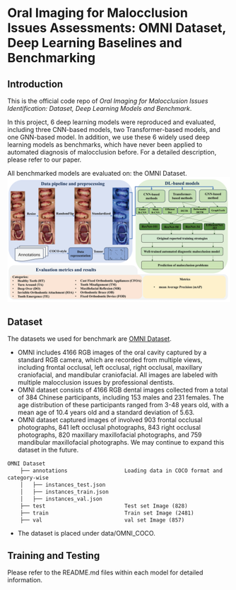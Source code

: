 # Oral Imaging for Malocclusion Issues Assessments: OMNI Dataset, Deep Learning Baselines and Benchmarking
## Introduction
This is the official code repo of *Oral Imaging for Malocclusion Issues Identification: Dataset, Deep Learning Models and Benchmark*.

In this project, 6 deep learning models were reproduced and evaluated, including three CNN-based models, two Transformer-based models, and one GNN-based model. In addition, we use these 6 widely used deep learning models as benchmarks, which have never been applied to automated diagnosis of malocclusion before. For a detailed description, please refer to our paper.

All benchmarked models are evaluated on: the OMNI Dataset.
![alt text](baseline_framework.png)

## Dataset
The datasets we used for benchmark are [OMNI Dataset](https://pan.baidu.com/s/12MT8fBAPMWXpnBGDOsYGhw?pwd=OMNI).

* OMNI includes 4166 RGB images of the oral cavity captured by a standard RGB camera, which are recorded from multiple views, including frontal occlusal, left occlusal, right occlusal, maxillary craniofacial, and mandibular craniofacial. All images are labeled with multiple malocclusion issues by professional dentists.
* OMNI dataset consists of 4166 RGB dental images collected from a total of 384 Chinese participants, including 153 males and 231 females. The age distribution of these participants ranged from 3-48 years old, with a mean age of 10.4 years old and a standard deviation of 5.63.
* OMNI dataset captured images of involved 903 frontal occlusal photographs, 841 left occlusal photographs, 843 right occlusal photographs, 820 maxillary maxillofacial photographs, and 759 mandibular maxillofacial photographs. We may continue to expand this dataset in the future.
```
OMNI Dataset
    ├── annotations                  Loading data in COCO format and category-wise 
    │   ├── instances_test.json 
    │   ├── instances_train.json
    │   ├── instances_val.json
    ├── test                         Test set Image (828)
    ├── train                        Train set Image (2481)
    ├── val                          val set Image (857)
```

* The dataset is placed under data/OMNI_COCO.

## Training and Testing

Please refer to the README.md files within each model for detailed information.
